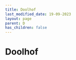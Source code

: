 ```yaml
---
title: Doolhof
last_modified_date: 19-09-2023
layout: page
parent: D
has_children: false
---
```


Doolhof
=======

